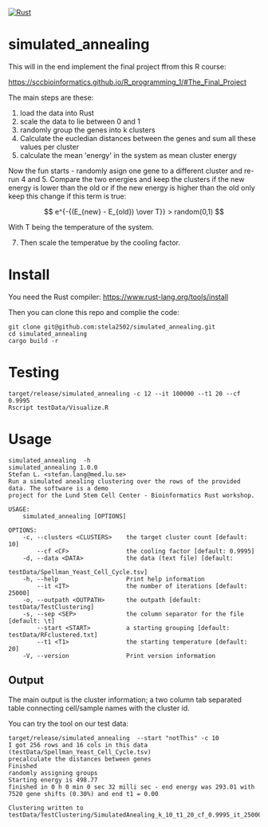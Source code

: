[![Rust](https://github.com/stela2502/simulated_annealing/actions/workflows/rust.yml/badge.svg)](https://github.com/stela2502/simulated_annealing/actions/workflows/rust.yml)
# simulated_annealing

This will in the end implement the final project ffrom this R course:

https://sccbioinformatics.github.io/R_programming_1/#The_Final_Project


The main steps are these:

1. load the data into Rust
2. scale the data to lie between 0 and 1
3. randomly group the genes into k clusters
4. Calculate the eucledian distances between the genes and sum all these values per cluster 
5. calculate the mean 'energy' in the system as mean cluster energy

Now the fun starts - randomly asign one gene to a different cluster and re-run 4 and 5.
Compare the two energies and keep the clusters if the new energy is lower than the old or
if the new energy is higher than the old only keep this change if this term is true:

$$ e^{-{(E_{new} - E_{old}) \over T}} > random(0,1) $$

With T being the temperature of the system.

7. Then scale the temperatue by the cooling factor.

# Install

You need the Rust compiler: https://www.rust-lang.org/tools/install

Then you can clone this repo and complie the code:

```
git clone git@github.com:stela2502/simulated_annealing.git
cd simulated_annealing
cargo build -r
```

# Testing

```
target/release/simulated_annealing -c 12 --it 100000 --t1 20 --cf 0.9995
Rscript testData/Visualize.R
```

# Usage

```
simulated_annealing  -h
simulated_annealing 1.0.0
Stefan L. <stefan.lang@med.lu.se>
Run a simulated anealing clustering over the rows of the provided data. The software is a demo
project for the Lund Stem Cell Center - Bioinformatics Rust workshop.

USAGE:
    simulated_annealing [OPTIONS]

OPTIONS:
    -c, --clusters <CLUSTERS>    the target cluster count [default: 10]
        --cf <CF>                the cooling factor [default: 0.9995]
    -d, --data <DATA>            the data (text file) [default:
                                 testData/Spellman_Yeast_Cell_Cycle.tsv]
    -h, --help                   Print help information
        --it <IT>                the number of iterations [default: 25000]
    -o, --outpath <OUTPATH>      the outpath [default: testData/TestClustering]
    -s, --sep <SEP>              the column separator for the file [default: \t]
        --start <START>          a starting grouping [default: testData/RFclustered.txt]
        --t1 <T1>                the starting temperature [default: 20]
    -V, --version                Print version information
```


## Output

The main output is the cluster information;
a two column tab separated table connecting cell/sample names with the cluster id.

You can try the tool on our test data:


```
target/release/simulated_annealing  --start "notThis" -c 10
I got 256 rows and 16 cols in this data (testData/Spellman_Yeast_Cell_Cycle.tsv)
precalculate the distances between genes
Finished
randomly assigning groups
Starting energy is 498.77
finished in 0 h 0 min 0 sec 32 milli sec - end energy was 293.01 with 7520 gene shifts (0.30%) and end t1 = 0.00

Clustering written to testData/TestClustering/SimulatedAnealing_k_10_t1_20_cf_0.9995_it_25000.tsv
````